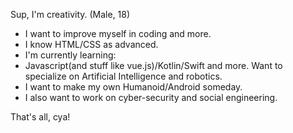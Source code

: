 Sup, I'm creativity. (Male, 18)
- I want to improve myself in coding and more.
- I know HTML/CSS as advanced.
- I'm currently learning:
- Javascript(and stuff like vue.js)/Kotlin/Swift and more.
Want to specialize on Artificial Intelligence and robotics.
- I want to make my own Humanoid/Android someday.
- I also want to work on cyber-security and social engineering.

That's all, cya!
